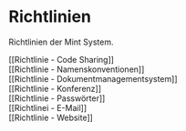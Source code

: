 # Richtlinien
Richtlinien der Mint System.

[[Richtlinie - Code Sharing]]  
[[Richtlinie - Namenskonventionen]]  
[[Richtlinie - Dokumentmanagementsystem]]  
[[Richtlinie - Konferenz]]  
[[Richtlinie - Passwörter]]  
[[Richtlinei - E-Mail]]  
[[Richtlinie - Website]]